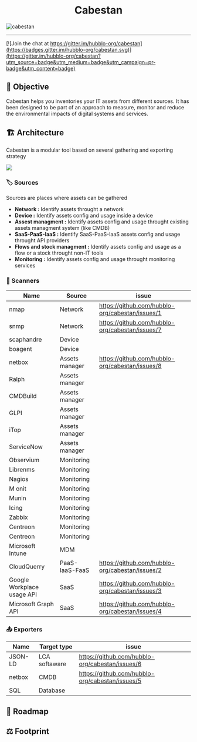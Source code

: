 <h1 align="center">
  Cabestan
</h1>

<img alt="cabestan" align="center" src="https://user-images.githubusercontent.com/906428/167257377-4de1a365-c677-46f0-9b66-bbd7379a6a38.png"/>

---

[![Join the chat at https://gitter.im/hubblo-org/cabestan](https://badges.gitter.im/hubblo-org/cabestan.svg)](https://gitter.im/hubblo-org/cabestan?utm_source=badge&utm_medium=badge&utm_campaign=pr-badge&utm_content=badge)

## 🎯 Objective

Cabestan helps you inventories your IT assets from different sources. It has been designed to be part of an approach to measure, monitor and reduce the environmental impacts of digital systems and services.

## 🏗️ Architecture

Cabestan is a modular tool based on several gathering and exporting strategy

<img src="https://github.com/hubblo-org/cabestan/blob/main/CABESTAN - MACRO VUE.jpg">

### 🏷️ Sources

Sources are places where assets can be gathered

* **Network :** Identify assets throught a network
* **Device :** Identify assets config and usage inside a device
* **Assest managment :** Identify assets config and usage throught existing assets managment system (like CMDB)
* **SaaS-PaaS-IaaS :** Identify SaaS-PaaS-IaaS assets config and usage throught API providers
* **Flows and stock managment :** Identify assets config and usage as a flow or a stock throught non-IT tools
* **Monitoring :** Identify assets config and usage throught monitoring services


### 🔬 Scanners

| Name                       | Source         | issue |
|----------------------------|----------------|-------|
| nmap                       | Network        | https://github.com/hubblo-org/cabestan/issues/1 |
| snmp                       | Network        | https://github.com/hubblo-org/cabestan/issues/7 |
| scaphandre                 | Device         |       |
| boagent                    | Device         |       |
| netbox                     | Assets manager | https://github.com/hubblo-org/cabestan/issues/8 |
| Ralph                      | Assets manager |       |
| CMDBuild                   | Assets manager |       |
| GLPI                       | Assets manager |       |
| iTop                       | Assets manager |       |
| ServiceNow                 | Assets manager |       |
| Observium                  | Monitoring     |       |
| Librenms                   | Monitoring     |       |
| Nagios                     | Monitoring     |       |
| M onit                     | Monitoring     |       |
| Munin                      | Monitoring     |       |
| Icing                      | Monitoring     |       |
| Zabbix                     | Monitoring     |       |
| Centreon                   | Monitoring     |       |
| Centreon                   | Monitoring     |       |
| Microsoft Intune           | MDM            |       |
| CloudQuerry                | PaaS-IaaS-FaaS |  https://github.com/hubblo-org/cabestan/issues/2   |
| Google Workplace usage API | SaaS           |  https://github.com/hubblo-org/cabestan/issues/3   |
| Microsoft Graph API        | SaaS           |  https://github.com/hubblo-org/cabestan/issues/4   |

### 📤 Exporters

| Name               | Target type         | issue |
|--------------------|----------------|-------|
| JSON-LD            | LCA softaware  | https://github.com/hubblo-org/cabestan/issues/6 |
| netbox             | CMDB           | https://github.com/hubblo-org/cabestan/issues/5      |
| SQL                | Database       |       |

## 📅 Roadmap

## ⚖️  Footprint
